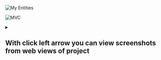![My Entities](https://github.com/user-attachments/assets/4360a4da-c407-4069-ab57-1c573e67f60c)

![MVC](https://github.com/user-attachments/assets/3701b368-e837-4b9b-9fd9-13650ee07da0)















<details>
  <summary><h2>With click left arrow you can view screenshots from web views of project</h2></summary>
  ![My Entities](https://github.com/user-attachments/assets/4360a4da-c407-4069-ab57-1c573e67f60c)
  <img src="https://images.gr-assets.com/authors/1335187160p7/23906.jpg" alt="image-description"/>
  <img src="https://images.gr-assets.com/authors/1335187160p7/23906.jpg" alt="image-description"/>
</details>
